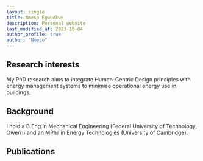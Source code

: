 ```yaml
---
layout: single
title: Nmeso Egwuekwe
description: Personal website
last_modified_at: 2023-10-04
author_profile: true
author: "Nmeso"
---
```

## Research interests

My PhD research aims to integrate Human-Centric Design principles with energy management systems to minimise operational energy use in buildings.

## Background

I hold a B.Eng in Mechanical Engineering (Federal University of Technology, Owerri) and an MPhil in Energy Technologies (University of Cambridge).

## Publications
